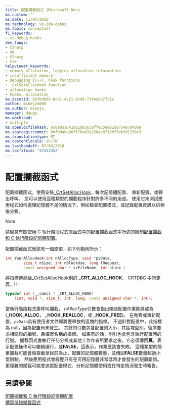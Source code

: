 ```yaml
---
title: 配置攔截函式 |Microsoft Docs
ms.custom: ''
ms.date: 11/04/2016
ms.technology: vs-ide-debug
ms.topic: conceptual
f1_keywords:
- vs.debug.hooks
dev_langs:
- CSharp
- VB
- FSharp
- C++
helpviewer_keywords:
- memory allocation, logging allocation information
- insufficient memory
- debugging [C++], hook functions
- _CrtSetAllocHook function
- allocation hooks
- hooks, allocation
ms.assetid: 6bfbdb65-8cb1-4c21-8c45-7194a2b77c1e
author: mikejo5000
ms.author: mikejo
manager: douge
ms.workload:
- multiple
ms.openlocfilehash: 6c8a051641811da3658ffe556982c67649704069
ms.sourcegitcommit: 80f9daba96ff76ad7e228eb8716df3abfd115bc3
ms.translationtype: MT
ms.contentlocale: zh-TW
ms.lasthandoff: 07/03/2018
ms.locfileid: "37433352"
---
```

# <a name="allocation-hook-functions"></a>配置攔截函式
配置攔截函式，使用安裝[_CrtSetAllocHook](/cpp/c-runtime-library/reference/crtsetallochook)，每次記憶體配置、 重新配置，或釋出呼叫。 您可以使用這種類型的攔截程序針對許多不同的用途。 使用它來測試應用程式如何處理記憶體不足的情況下，例如檢查配置模式，或記錄配置資訊以供稍後分析。  
  
> [!NOTE]
>  請留意有關使用 C 執行階段程式庫函式中的配置攔截函式中所述的限制[配置攔截和 C 執行階段記憶體配置](../debugger/allocation-hooks-and-c-run-time-memory-allocations.md)。  
  
 配置攔截函式應該有一個原型，如下列範例所示：  
  
```cpp
int YourAllocHook(int nAllocType, void *pvData,  
        size_t nSize, int nBlockUse, long lRequest,  
        const unsigned char * szFileName, int nLine )  
```  
  
 將指標傳遞給[_CrtSetAllocHook](/cpp/c-runtime-library/reference/crtsetallochook)別的 **_CRT_ALLOC_HOOK**、 CRTDBG 中所定義。H:  
  
```cpp
typedef int (__cdecl * _CRT_ALLOC_HOOK)  
    (int, void *, size_t, int, long, const unsigned char *, int);  
```  
  
 當執行階段程式庫呼叫攔截， *nAllocType*引數會指出哪些配置作業即將成為 (**_HOOK_ALLOC**， **_HOOK_REALLOC**，或 **_HOOK_FREE**)。 在免費或重新配置，`pvData`具有使用者文件即將要釋放的區塊的指標。 不過針對配置中，此指標為 null，因為配置尚未發生。 其餘的引數包含配置的大小，其區塊型別，循序要求相關聯的編號，且檔案名稱的指標。 如果有的話，則引也會包含執行配置時的行號。 攔截函式會執行任何分析或其他工作作者所要求之後，它必須傳回**真**，表示配置操作可以繼續進行，或**FALSE**，這表示，作業應該會失敗。 這種類型的簡單攔截可能會檢查截至目前為止，配置的記憶體數量，並傳回**FALSE**數量超過小型限制。 然後應用程式會經歷只有在可用記憶體非常低時才會發生的配置錯誤。 更複雜的攔截可能會追蹤配置模式、分析記憶體使用或在特定情況發生時報告。  
  
## <a name="see-also"></a>另請參閱  
 [配置攔截和 C 執行階段記憶體配置](../debugger/allocation-hooks-and-c-run-time-memory-allocations.md)   
 [撰寫偵錯攔截函式](../debugger/debug-hook-function-writing.md)   
